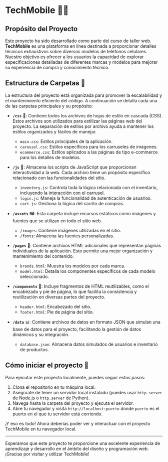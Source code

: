 # TechMobile 📱🌐

## Propósito del Proyecto
Este proyecto ha sido desarrollado como parte del curso de taller web. **TechMobile** es una plataforma en línea destinada a proporcionar detalles técnicos exhaustivos sobre diversos modelos de teléfonos celulares. Nuestro objetivo es ofrecer a los usuarios la capacidad de explorar especificaciones detalladas de diferentes marcas y modelos para mejorar su experiencia de compra y conocimiento técnico.

## Estructura de Carpetas 📁

La estructura del proyecto está organizada para promover la escalabilidad y el mantenimiento eficiente del código. A continuación se detalla cada una de las carpetas principales y su propósito:

- **`/css`** 🎨: Contiene todos los archivos de hojas de estilo en cascada (CSS). Estos archivos son utilizados para estilizar las páginas web del proyecto. La separación de estilos por archivo ayuda a mantener los estilos organizados y fáciles de manejar.

  - `main.css`: Estilos principales de la aplicación.
  - `carousel.css`: Estilos específicos para los carruseles de imágenes.
  - `ecommerce.css`: Estilos aplicados a las páginas de tipo e-commerce para los detalles de modelos.

- **`/js`** 📜: Almacena los scripts de JavaScript que proporcionan interactividad a la web. Cada archivo tiene un propósito específico relacionado con las funcionalidades del sitio.

  - `inventory.js`: Controla toda la lógica relacionada con el inventario, incluyendo la interacción con el carrusel.
  - `login.js`: Maneja la funcionalidad de autenticación de usuarios.
  - `cart.js`: Gestiona la lógica del carrito de compras.

- **`/assets`** 🖼️: Esta carpeta incluye recursos estáticos como imágenes y fuentes que se utilizan en todo el sitio web.

  - `/images`: Contiene imágenes utilizadas en el sitio.
  - `/fonts`: Almacena las fuentes personalizadas.

- **`/pages`** 📄: Contiene archivos HTML adicionales que representan páginas individuales de la aplicación. Esto permite una mejor organización y mantenimiento del contenido.

  - `brands.html`: Muestra los modelos por cada marca.
  - `model.html`: Detalla los componentes específicos de cada modelo seleccionado.

- **`/components`** 🧩: Incluye fragmentos de HTML reutilizables, como el encabezado y pie de página, lo que facilita la consistencia y reutilización en diversas partes del proyecto.

  - `header.html`: Encabezado del sitio.
  - `footer.html`: Pie de página del sitio.

- **`/data`** 📊: Contiene archivos de datos en formato JSON que simulan una base de datos para el proyecto, facilitando la gestión de datos dinámicos y su integración.

  - `database.json`: Almacena datos simulados de usuarios e inventario de productos.

## Cómo iniciar el proyecto 🚀

Para ejecutar este proyecto localmente, puedes seguir estos pasos:

1. Clona el repositorio en tu máquina local.
2. Asegúrate de tener un servidor local instalado (puedes usar `http-server` de Node.js o `http.server` de Python).
3. Navega hasta la carpeta del proyecto y ejecuta el servidor.
4. Abre tu navegador y visita `http://localhost:puerto` donde `puerto` es el puerto en el que tu servidor está corriendo.

¡Y eso es todo! Ahora deberías poder ver y interactuar con el proyecto TechMobile en tu navegador local.

---

Esperamos que este proyecto te proporcione una excelente experiencia de aprendizaje y desarrollo en el ámbito del diseño y programación web. ¡Gracias por visitar y utilizar TechMobile!

